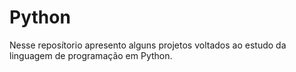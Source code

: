 # Python
Nesse reposítorio apresento alguns projetos voltados ao estudo da linguagem de programação em Python.
